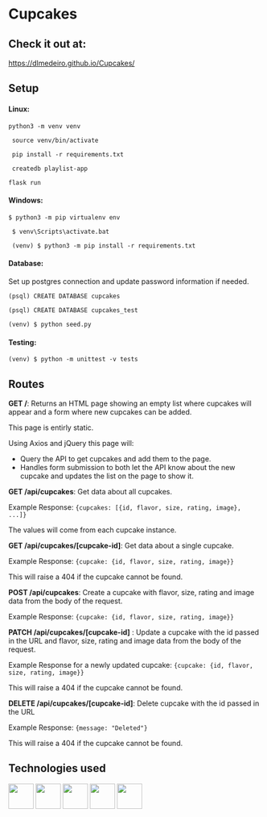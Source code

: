 # Cupcakes

## Check it out at: 

https://dlmedeiro.github.io/Cupcakes/

## Setup

#### Linux:

``` python3 -m venv venv ```

``` source venv/bin/activate```

``` pip install -r requirements.txt```

``` createdb playlist-app```

``` flask run ```

#### Windows:
``` $ python3 -m pip virtualenv env ```

``` $ venv\Scripts\activate.bat```

``` (venv) $ python3 -m pip install -r requirements.txt```

#### Database:

Set up postgres connection and update password information if needed.

``` (psql) CREATE DATABASE cupcakes ```

``` (psql) CREATE DATABASE cupcakes_test ```

``` (venv) $ python seed.py ``` 

#### Testing:

``` (venv) $ python -m unittest -v tests ```


## Routes

__GET /__: Returns an HTML page showing an empty list where cupcakes will appear and a form where new cupcakes can be added.

This page is entirly static.

Using Axios and jQuery this page will:
* Query the API to get cupcakes and add them to the page.
* Handles form submission to both let the API know about the new cupcake and updates the list on the page to show it.

__GET /api/cupcakes__: Get data about all cupcakes.

Example Response: ``` {cupcakes: [{id, flavor, size, rating, image}, ...]} ```

The values will come from each cupcake instance.

__GET /api/cupcakes/[cupcake-id]__: Get data about a single cupcake.

Example Response: ``` {cupcake: {id, flavor, size, rating, image}} ```

This will raise a 404 if the cupcake cannot be found.

__POST /api/cupcakes__: Create a cupcake with flavor, size, rating and image data from the body of the request.

Example Response: ``` {cupcake: {id, flavor, size, rating, image}} ```

__PATCH /api/cupcakes/[cupcake-id]__ : Update a cupcake with the id passed in the URL and flavor, size, rating and image data from the body of the request.

Example Response for a newly updated cupcake: ``` {cupcake: {id, flavor, size, rating, image}} ```

This will raise a 404 if the cupcake cannot be found.

__DELETE /api/cupcakes/[cupcake-id]__: Delete cupcake with the id passed in the URL

Example Response: ``` {message: "Deleted"} ```

This will raise a 404 if the cupcake cannot be found.

## Technologies used

<img src="https://cdn.jsdelivr.net/gh/devicons/devicon/icons/html5/html5-original.svg" height = 50px width=50px/> <img src="https://cdn.jsdelivr.net/gh/devicons/devicon/icons/css3/css3-original.svg" height = 50px width=50px/> <img src="https://cdn.jsdelivr.net/gh/devicons/devicon/icons/javascript/javascript-original.svg" height = 50px width=50px/> <img src="https://cdn.jsdelivr.net/gh/devicons/devicon/icons/postgresql/postgresql-plain-wordmark.svg" height = 50px width=50px//> <img src="https://cdn.jsdelivr.net/gh/devicons/devicon/icons/jquery/jquery-plain-wordmark.svg" height = 50px width=50px//>